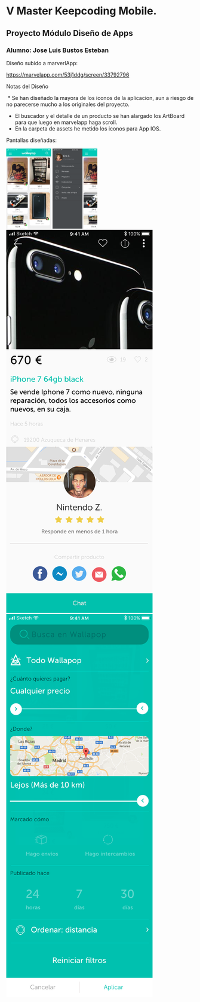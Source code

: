 # V Master Keepcoding Mobile.
## Proyecto Módulo Diseño de Apps
### Alumno: Jose Luis Bustos Esteban

Diseño subido a marverlApp:

https://marvelapp.com/53j1ddg/screen/33792796


Notas del Diseño

  * Se han diseñado la mayora de los iconos de la aplicacion, aun a riesgo de no parecerse mucho a los originales del proyecto.
  * El buscador y el detalle de un producto se han alargado los ArtBoard para que luego en marvelapp haga scroll.
  * En la carpeta de assets he metido los iconos para App IOS.
  

Pantallas diseñadas:

<img src = "https://github.com/joselbe1976/kc_wallapop_proyect_desing/blob/master/screens/01.Principal.png" width="120px">
<img src = "https://github.com/joselbe1976/kc_wallapop_proyect_desing/blob/master/screens/02.Menu.png" width="120px">
<img src = "https://github.com/joselbe1976/kc_wallapop_proyect_desing/blob/master/screens/03.ProductDetail.png" width="120px">
<img src = "https://github.com/joselbe1976/kc_wallapop_proyect_desing/blob/master/screens/04.Buscador.png" width="120px">



